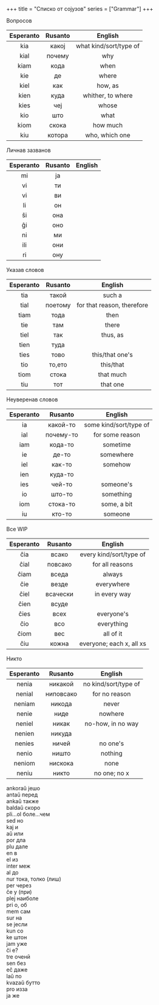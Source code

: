 +++
title = "Списко от сојузов"
series = ["Grammar"]
+++


Вопросов

| Esperanto | Rusanto | English  |
|:----------:|:----------:|:-----------:|
| kia        |   какој       |   what kind/sort/type of      |
| kial        |   почему       |  why       |
| kiam        |   кода       |  when       |
| kie       |    де      |   where      |
| kiel        |  как        |  how, as       |
|  kien       |  куда        |  whither, to where  |
|  kies       |  чеј        |  whose       |
| kio        |   што       |  what       |
| kiom        |  скока        |  how much       |
| kiu        |   котора       | who, which one |


Личнав зазванов

| Esperanto | Rusanto | English  |
|:----------:|:----------:|:-----------:|
|  mi       |     ја     |         |
|  vi       |     ти     |         |
|  vi       |     ви     |         |
|   li      |     он     |         |
|   ŝi      |     она     |         |
|   ĝi      |     оно     |         |
|   ni      |     ми     |         |
|   ili      |    они      |         |
|   ri      |    ону      |         |


Указав словов

| Esperanto | Rusanto | English  |
|:----------:|:----------:|:-----------:|
|   tia      |     такой     |  such a       |
|   tial      |    поетому      |  for that reason, therefore       |
|   tiam      |    тода      |   then      |
|   tie      |     там     |   there      |
|   tiel      |    так      |   thus, as      |
|    tien     |    туда      |         |
|    ties     |    тово |   this/that one's      |
|    tio     |    то,ето      |  this/that       |
|    tiom     |   стока       |   that much      |
|    tiu     |    тот      |   that one      |

Неуверенав словов

| Esperanto | Rusanto | English  |
|:----------:|:----------:|:-----------:|
|  ia      |   какой-то       |   some kind/sort/type of      |
|  ial      |   почему-то       |   for some reason      |
|   iam     |   кода-то       |  sometime       |
|  ie      |    де-то      |   somewhere      |
|  iel      |   как-то       |  somehow       |
|  ien      |   куда-то       |         |
|   ies     |   чей-то       |  someone's       |
|  io      |    што-то      |   something      |
|  iom      |   стока-то       |  some, a bit       |
|  iu      |    кто-то      |   someone      |


Все WIP

| Esperanto | Rusanto | English  |
|:----------:|:----------:|:-----------:|
|   ĉia     |   всако       |  every kind/sort/type of       |
|  ĉial      |   повсако      | for all reasons        |
|  ĉiam      |   вседа       |  always       |
|  ĉie      |    везде      |   everywhere      |
|  ĉiel      |   всачески       |  in every way       |
|  ĉien      |   всуде       |         |
|  ĉies      |   всех       |  everyone's       |
|   ĉio     |   всо       |    everything     |
|   ĉiom     |    вес      |   all of it      |
|   ĉiu     |   кожна      | everyone; each x, all xs  |

Никто

| Esperanto | Rusanto | English  |
|:----------:|:----------:|:-----------:|
|  nenia      |   никакой       |  no kind/sort/type of       |
|  nenial      |   ниповсако       |  for no reason       |
|  neniam      |   никода       | never        |
|  nenie      |    ниде      |   nowhere      |
|  neniel     |    никак      |   no-how, in no way      |
|  nenien      |   никуда       |         |
|  nenies      |   ничей       |  no one's       |
|  nenio      |    ништо      |   nothing      |
|   neniom     |   нискока       | none        |
|  neniu      |    никто      |  no one; no x       |





ankoraŭ јешо\
antaŭ перед\
ankaŭ также\
baldaŭ скоро\
pli...ol боле...чем\
sed но\
kaj и\
aŭ или\
por дла\
plu дале\
en в\
el из\
inter меж\
al до\
nur тока, толко (лиш)\
per через\
ĉe у (при)\
plej наиболе\
pri о, об\
mem сам\
sur на\
se јесли\
kun со\
ke штон\
jam уже\
ĉi е?\
tre оченй\
sen без\
eĉ даже\
laŭ по\
kvazaŭ бутто\
pro изза\
ja же
